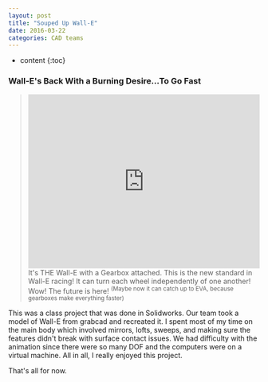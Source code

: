 ```yaml
---
layout: post
title: "Souped Up Wall-E"
date: 2016-03-22
categories: CAD teams
---
```


* content
{:toc}

### Wall-E's Back With a Burning Desire...To Go Fast

> <iframe width="100%" height="350" src="https://www.youtube.com/embed/5F-MPdJvy4I" frameborder="0" allowfullscreen></iframe>
> It's THE Wall-E with a Gearbox attached. This is the new standard in Wall-E racing! It can turn each wheel independently of one another! Wow! The future is here! <sup>(Maybe now it can catch up to EVA, because gearboxes make everything faster)</sup>

This was a class project that was done in Solidworks. Our team took a model of Wall-E from grabcad and recreated it. I spent most of my time on the main body which involved mirrors, lofts, sweeps, and making sure the features didn't break with surface contact issues. We had difficulty with the animation since there were so many DOF and the computers were on a virtual machine. All in all, I really enjoyed this project.

That's all for now.
